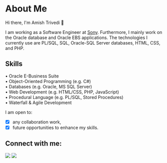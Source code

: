 
<!---
amishtr/amishtr is a ✨ special ✨ repository because its `README.md` (this file) appears on your GitHub profile.
You can click the Preview link to take a look at your changes.
--->

# About Me

Hi there, I'm Amish Trivedi 👋

I am working as a Software Engineer at [Sony](https://www.sony.com/en/). 
Furthermore, I mainly work on the Oracle database and Oracle EBS applications. The technologies I currently use are PL/SQL, SQL, Oracle-SQL Server databases, HTML, CSS, and PHP.

## Skills
• Oracle E-Business Suite <br/>
• Object-Oriented Programming (e.g. C#) <br/>
• Databases (e.g. Oracle, MS SQL Server) <br/>
• Web Development (e.g. HTML/CSS, PHP, JavaScript) <br/>
• Procedural Language (e.g. PL/SQL, Stored Procedures) <br/>
• Waterfall & Agile Development <br/>

I am open to:

- [x] any collaboration work, <br/>
- [x] future opportunities to enhance my skills.

## Connect with me:
[<img src ="https://img.shields.io/badge/website-%23.svg?&style=for-the-badge&logo=www&logoColor=white%22&color=black">](https://trivedia.in)
[<img src="https://img.shields.io/badge/linkedin-%2312100E.svg?&style=for-the-badge&logo=linkedin&logoColor=white&color=black" />](https://www.linkedin.com/in/amishtr/)
